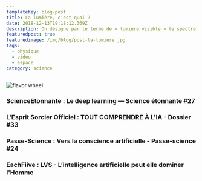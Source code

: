 ```yaml
---
templateKey: blog-post
title: La lumière, c'est quoi ?
date: 2018-12-13T19:18:12.369Z
description: On désigne par le terme de « lumière visible » le spectre du rayonnement électromagnétique perceptible par l'œil humain.
featuredpost: true
featuredimage: /img/blog/post-la-lumiere.jpg
tags:
  - physique
  - video
  - espace
category: science
---
```

![flavor wheel](/img/blog/post-la-lumiere.jpg)[]()
### ScienceEtonnante : Le deep learning — Science étonnante #27
<div>
    <youtube-grid ids="trWrEWfhTVg"></youtube-grid>
</div>

### L'Esprit Sorcier Officiel : TOUT COMPRENDRE À L'IA - Dossier #33
<div>
    <youtube-grid ids="P-z3eAuV1kc"></youtube-grid>
</div>

### Passe-Science : Vers la conscience artificielle - Passe-science #24
<div>
    <youtube-grid ids="ChcYySk_jro"></youtube-grid>
</div>

### EachFiive : LVS - L’intelligence artificielle peut elle dominer l'Homme
<div>
    <youtube-grid ids="12TySFLqHJo"></youtube-grid>
</div>
